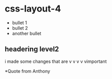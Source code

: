 # css-layout-4

* bullet 1
* bullet 2
* another bullet

## headering level2 

i made some changes that are v v v v vimportant


*Quote from Anthony